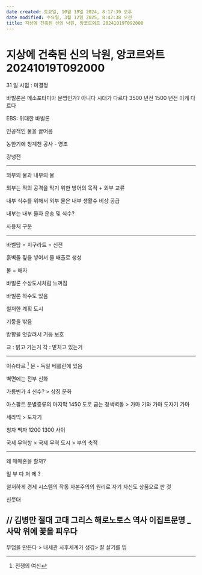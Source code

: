 ```yaml
---
date created: 토요일, 10월 19일 2024, 8:17:39 오후
date modified: 수요일, 3월 12일 2025, 8:42:38 오전
title: 지상에 건축된 신의 낙원, 앙코르와트 20241019T092000
---
```


# 지상에 건축된 신의 낙원, 앙코르와트 20241019T092000

31 일 시험 : 미결정

바빌론은 메소포타미아 문명인가?
아니다 시대가 다르다
3500 년전 1500 년전 이케 다르다

EBS: 위대한 바빌론

인공적인 물을 끌어옴

농한기에 청계천 공사 - 영조

강녕전

---

외부의 물과 내부의 물

외부는 적의 공격을 막기 위한 방어의 목적 + 외부 교류

내부 식수를 위해서 외부 물은 내부 생활수 비상 공급

내부는 내부 물자 운송 및 식수?

사용처 구분

---

바벨탑 = 지구라트 = 신전

흙벽돌
짚을 넣어서 물 배출로 생성

물 = 해자

바빌론 수상도시처럼 느껴짐

바빌론 하수도 있음

철저한 계획 도시

기둥을 밖음

방향을 엇갈려서 기둥 보호

교 : 밝고 가는거
각 : 밭치고 있는거

---

이슈타르 [^1] 문 - 독일 베를린에 있음

벽면에는 전부 신화

가릉빈가 4 신수? > 상징 문화

아스팔트 분별증류의 마지막
1450 도로 굽는 청색벽돌 > 가마 기와 가마 도자기 가마

세라믹 > 도자기

청자 백자 1200 1300 사이

국제 무역항 > 국제 무역 도시 > 부의 축적

---

왜 매매혼을 할까?

일 부 다 처 제 ?

철저하게 경제 시스템의 작동 자본주의의 원리로 자기 자신도 상품으로 판 것

신붓대

// 김병만 절대
고대 그리스 해로노토스 역사
이집트문명 _ 사막 위에 꽃을 피우다
---

무덤을 만든다 > 내세관 사후세계가 생김> 잘 살기를 빔

[^1]: 전쟁의 여신
